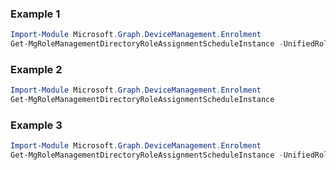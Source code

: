 ### Example 1
``` powershell
Import-Module Microsoft.Graph.DeviceManagement.Enrolment
Get-MgRoleManagementDirectoryRoleAssignmentScheduleInstance -UnifiedRoleAssignmentScheduleInstanceId $unifiedRoleAssignmentScheduleInstanceId
```
### Example 2
``` powershell
Import-Module Microsoft.Graph.DeviceManagement.Enrolment
Get-MgRoleManagementDirectoryRoleAssignmentScheduleInstance
```
### Example 3
``` powershell
Import-Module Microsoft.Graph.DeviceManagement.Enrolment
Get-MgRoleManagementDirectoryRoleAssignmentScheduleInstance -UnifiedRoleAssignmentScheduleInstanceId $unifiedRoleAssignmentScheduleInstanceId
```
